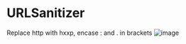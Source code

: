 # URLSanitizer
Replace http with hxxp, encase : and . in brackets
![image](https://github.com/user-attachments/assets/55084e39-a314-4279-ab8f-b88997ff30cd)
